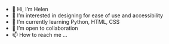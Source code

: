 - 👋 Hi, I’m Helen
- 👀 I’m interested in designing for ease of use and accessibility
- 🌱 I’m currently learning Python, HTML, CSS
- 💞️ I’m open to collaboration
- 📫 How to reach me ...

<!---
ellohez/ellohez is a ✨ special ✨ repository because its `README.md` (this file) appears on your GitHub profile.
You can click the Preview link to take a look at your changes.
--->
